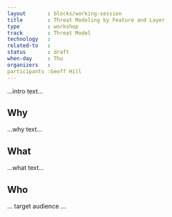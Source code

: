 ```yaml
---
layout       : blocks/working-session
title        : Threat Modeling by Feature and Layer
type         : workshop
track        : Threat Model
technology   :
related-to   :
status       : draft
when-day     : Thu
organizers   :
participants :Geoff Hill
---
```


...intro text...

## Why

...why text...

## What

...what text...

## Who

... target audience ...
